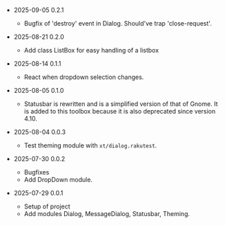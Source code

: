 * 2025-09-05 0.2.1
  * Bugfix of 'destroy' event in Dialog. Should've trap 'close-request'.

* 2025-08-21 0.2.0
  * Add class ListBox for easy handling of a listbox

* 2025-08-14 0.1.1
  * React when dropdown selection changes.

* 2025-08-05 0.1.0
  * Statusbar is rewritten and is a simplified version of that of Gnome. It is added to this toolbox because it is also deprecated since version 4.10.

* 2025-08-04 0.0.3
  * Test theming module with `xt/dialog.rakutest`.

* 2025-07-30 0.0.2
  * Bugfixes
  * Add DropDown module.

* 2025-07-29 0.0.1
  * Setup of project
  * Add modules Dialog, MessageDialog, Statusbar, Theming.

